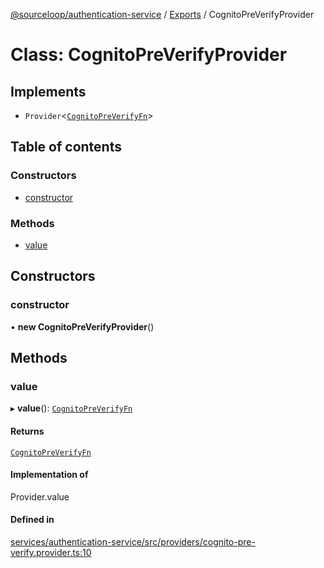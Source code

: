 [@sourceloop/authentication-service](../README.md) / [Exports](../modules.md) / CognitoPreVerifyProvider

# Class: CognitoPreVerifyProvider

## Implements

- `Provider`<[`CognitoPreVerifyFn`](../interfaces/CognitoPreVerifyFn.md)\>

## Table of contents

### Constructors

- [constructor](CognitoPreVerifyProvider.md#constructor)

### Methods

- [value](CognitoPreVerifyProvider.md#value)

## Constructors

### constructor

• **new CognitoPreVerifyProvider**()

## Methods

### value

▸ **value**(): [`CognitoPreVerifyFn`](../interfaces/CognitoPreVerifyFn.md)

#### Returns

[`CognitoPreVerifyFn`](../interfaces/CognitoPreVerifyFn.md)

#### Implementation of

Provider.value

#### Defined in

[services/authentication-service/src/providers/cognito-pre-verify.provider.ts:10](https://github.com/codeweb05/repo1/blob/ea19add/services/authentication-service/src/providers/cognito-pre-verify.provider.ts#L10)
